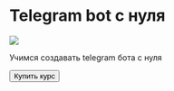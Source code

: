 <!DOCTYPE html>
<html lang="ru">
<head>
    <meta charset="UTF-8">
    <title>Kyposk </title>
</head>
<body>
    <div id="main">
        <h1>Telegram bot с нуля</h1>
        <img src="https://fuzeservers.ru/mp-content/uploads/e/6/5/e6582e3f84d623bb4823f869c9a53c5d.png">
        <p> Учимся создавать telegram бота с нуля </p>
        <button id="buy"> Купить курс</button>
</body>
</html>

